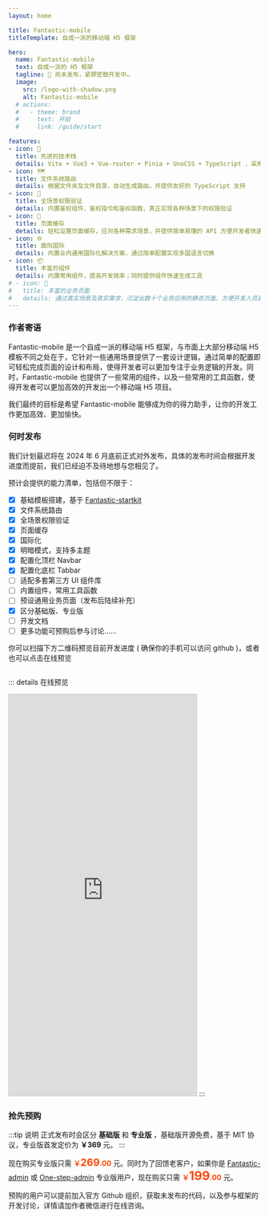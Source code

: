 ```yaml
---
layout: home

title: Fantastic-mobile
titleTemplate: 自成一派的移动端 H5 框架

hero:
  name: Fantastic-mobile
  text: 自成一派的 H5 框架
  tagline: 🚧 尚未发布，紧锣密鼓开发中…
  image:
    src: /logo-with-shadow.png
    alt: Fantastic-mobile
  # actions:
  #   - theme: brand
  #     text: 开始
  #     link: /guide/start

features:
- icon: 💪
  title: 先进的技术栈
  details: Vite + Vue3 + Vue-router + Pinia + UnoCSS + TypeScript ，采用业内先进的技术栈，使框架始终保持新鲜
- icon: 🗺️
  title: 文件系统路由
  details: 根据文件夹及文件目录，自动生成路由，并提供友好的 TypeScript 支持
- icon: 🔑
  title: 全场景权限验证
  details: 内置鉴权组件、鉴权指令和鉴权函数，真正实现各种场景下的权限验证
- icon: 🧊
  title: 页面缓存
  details: 轻松设置页面缓存，应对各种需求场景，并提供简单易懂的 API 方便开发者快速集成
- icon: 🌐
  title: 面向国际
  details: 内置业内通用国际化解决方案，通过简单配置实现多国语言切换
- icon: 📦
  title: 丰富的组件
  details: 内置常用组件，提高开发效率；同时提供组件快速生成工具
# - icon: 📃
#   title: 丰富的业务页面
#   details: 通过真实场景及真实需求，沉淀出数十个业务应用的静态页面，方便开发人员直接使用
---
```


<script setup>
import { withBase } from 'vitepress'
</script>

### 作者寄语

Fantastic-mobile 是一个自成一派的移动端 H5 框架，与市面上大部分移动端 H5 模板不同之处在于，它针对一些通用场景提供了一套设计逻辑，通过简单的配置即可轻松完成页面的设计和布局，使得开发者可以更加专注于业务逻辑的开发。同时，Fantastic-mobile 也提供了一些常用的组件，以及一些常用的工具函数，使得开发者可以更加高效的开发出一个移动端 H5 项目。

我们最终的目标是希望 Fantastic-mobile 能够成为你的得力助手，让你的开发工作更加高效、更加愉快。

### 何时发布

我们计划最迟将在 2024 年 6 月底前正式对外发布，具体的发布时间会根据开发进度而提前，我们已经迫不及待地想与您相见了。

预计会提供的能力清单，包括但不限于：

- [x] 基础模板搭建，基于 [Fantastic-startkit](https://hooray.github.io/fantastic-startkit/)
- [x] 文件系统路由
- [x] 全场景权限验证
- [x] 页面缓存
- [x] 国际化
- [x] 明暗模式，支持多主题
- [x] 配置化顶栏 Navbar
- [x] 配置化底栏 Tabbar
- [ ] 适配多套第三方 UI 组件库
- [ ] 内置组件，常用工具函数
- [ ] 预设通用业务页面（发布后陆续补充）
- [x] 区分基础版、专业版
- [ ] 开发文档
- [ ] 更多功能可预购后参与讨论……

你可以扫描下方二维码预览目前开发进度 ( 确保你的手机可以访问 github )，或者也可以点击在线预览

<img :src="withBase('/preview.png')" width="200" />

::: details 在线预览
<iframe src="https://fantastic-mobile.github.io/pro-example/" style="width: 375px; height: 800px; border: 1px solid #ccc;"></iframe>
:::

### 抢先预购

:::tip 说明
正式发布时会区分 **基础版** 和 **专业版** ，基础版开源免费，基于 MIT 协议，专业版首发定价为 **￥369** 元。
:::

现在购买专业版只需 <b style="color: #ff4400;">￥<span style="font-size: 20px;">269</span>.00</b> 元。同时为了回馈老客户，如果你是 [Fantastic-admin](https://fantastic-admin.github.io/) 或 [One-step-admin](https://one-step-admin.github.io/) 专业版用户，现在购买只需 <b style="color: #ff4400;">￥<span style="font-size: 24px;">199</span>.00</b> 元。

预购的用户可以提前加入官方 Github 组织，获取未发布的代码，以及参与框架的开发讨论，详情请加作者微信进行在线咨询。

<p align="center"><img :src="withBase('/friend-wechat.png')" width="300" /></p>
